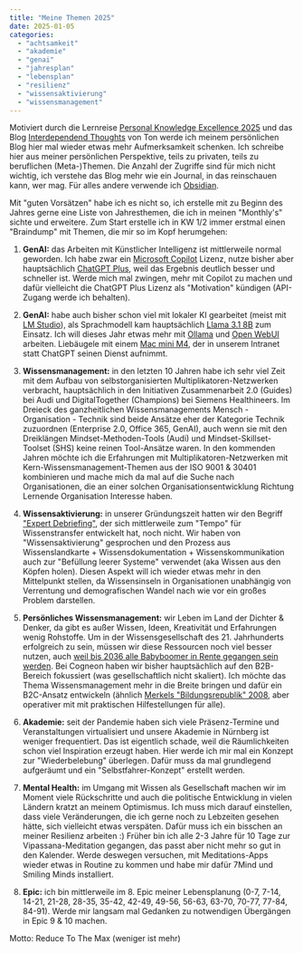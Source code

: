 ```yaml
---
title: "Meine Themen 2025"
date: 2025-01-05
categories: 
  - "achtsamkeit"
  - "akademie"
  - "genai"
  - "jahresplan"
  - "lebensplan"
  - "resilienz"
  - "wissensaktivierung"
  - "wissensmanagement"
---
```


Motiviert durch die Lernreise [Personal Knowledge Excellence 2025](https://cogneon.de/pke24) und das Blog [Interdependend Thoughts](https://www.zylstra.org/) von Ton werde ich meinem persönlichen Blog hier mal wieder etwas mehr Aufmerksamkeit schenken. Ich schreibe hier aus meiner persönlichen Perspektive, teils zu privaten, teils zu beruflichen (Meta-)Themen. Die Anzahl der Zugriffe sind für mich nicht wichtig, ich verstehe das Blog mehr wie ein Journal, in das reinschauen kann, wer mag. Für alles andere verwende ich [Obsidian](https://obsidian.md).

<!-- more -->

Mit "guten Vorsätzen" habe ich es nicht so, ich erstelle mit zu Beginn des Jahres gerne eine Liste von Jahresthemen, die ich in meinen "Monthly's" sichte und erweitere. Zum Start erstelle ich in KW 1/2 immer erstmal einen "Braindump" mit Themen, die mir so im Kopf herumgehen:

1. **GenAI:** das Arbeiten mit Künstlicher Intelligenz ist mittlerweile normal geworden. Ich habe zwar ein [Microsoft Copilot](https://copilot.microsoft.com/) Lizenz, nutze bisher aber hauptsächlich [ChatGPT Plus](https://openai.com/index/chatgpt-plus/), weil das Ergebnis deutlich besser und schneller ist. Werde mich mal zwingen, mehr mit Copilot zu machen und dafür vielleicht die ChatGPT Plus Lizenz als "Motivation" kündigen (API-Zugang werde ich behalten).

3. **GenAI:** habe auch bisher schon viel mit lokaler KI gearbeitet (meist mit [LM Studio](https://lmstudio.ai/)), als Sprachmodell kam hauptsächlich [Llama 3.1 8B](https://huggingface.co/meta-llama/Llama-3.1-8B-Instruct) zum Einsatz. Ich will dieses Jahr etwas mehr mit [Ollama](https://ollama.com/) und [Open WebUI](https://openwebui.com/) arbeiten. Liebäugele mit einem [Mac mini M4](https://www.apple.com/de/shop/buy-mac/mac-mini), der in unserem Intranet statt ChatGPT seinen Dienst aufnimmt.

5. **Wissensmanagement:** in den letzten 10 Jahren habe ich sehr viel Zeit mit dem Aufbau von selbstorganisierten Multiplikatoren-Netzwerken verbracht, hauptsächlich in den Initiativen Zusammenarbeit 2.0 (Guides) bei Audi und DigitalTogether (Champions) bei Siemens Healthineers. Im Dreieck des ganzheitlichen Wissensmanagements Mensch - Organisation - Technik sind beide Ansätze eher der Kategorie Technik zuzuordnen (Enterprise 2.0, Office 365, GenAI), auch wenn sie mit den Dreiklängen Mindset-Methoden-Tools (Audi) und Mindset-Skillset-Toolset (SHS) keine reinen Tool-Ansätze waren. In den kommenden Jahren möchte ich die Erfahrungen mit Multiplikatoren-Netzwerken mit Kern-Wissensmanagement-Themen aus der ISO 9001 & 30401 kombinieren und mache mich da mal auf die Suche nach Organisationen, die an einer solchen Organisationsentwicklung Richtung Lernende Organisation Interesse haben.

7. **Wissensaktivierung:** in unserer Gründungszeit hatten wir den Begriff ["Expert Debriefing"](https://cogneon.de/ed), der sich mittlerweile zum "Tempo" für Wissenstransfer entwickelt hat, noch nicht. Wir haben von "Wissensaktivierung" gesprochen und den Prozess aus Wissenslandkarte + Wissensdokumentation + Wissenskommunikation auch zur "Befüllung leerer Systeme" verwendet (aka Wissen aus den Köpfen holen). Diesen Aspekt will ich wieder etwas mehr in den Mittelpunkt stellen, da Wissensinseln in Organisationen unabhängig von Verrentung und demografischen Wandel nach wie vor ein großes Problem darstellen.

9. **Persönliches Wissensmanagement:** wir Leben im Land der Dichter & Denker, da gibt es außer Wissen, Ideen, Kreativität und Erfahrungen wenig Rohstoffe. Um in der Wissensgesellschaft des 21. Jahrhunderts erfolgreich zu sein, müssen wir diese Ressourcen noch viel besser nutzen, auch [weil bis 2036 alle Babyboomer in Rente gegangen sein werden](https://www.iwkoeln.de/studien/philipp-deschermeier-holger-schaefer-die-babyboomer-gehen-in-rente.html). Bei Cogneon haben wir bisher hauptsächlich auf den B2B-Bereich fokussiert (was gesellschaftlich nicht skaliert). Ich möchte das Thema Wissensmanagement mehr in die Breite bringen und dafür ein B2C-Ansatz entwickeln (ähnlich [Merkels "Bildungsrepublik" 2008](https://www.faz.net/aktuell/politik/inland/nationaler-bildungsbericht-merkel-ruft-bildungsrepublik-aus-1545858.html), aber operativer mit mit praktischen Hilfestellungen für alle).

11. **Akademie:** seit der Pandemie haben sich viele Präsenz-Termine und Veranstaltungen virtualisiert und unsere Akademie in Nürnberg ist weniger frequentiert. Das ist eigentlich schade, weil die Räumlichkeiten schon viel Inspiration erzeugt haben. Hier werde ich mir mal ein Konzept zur "Wiederbelebung" überlegen. Dafür muss da mal grundlegend aufgeräumt und ein "Selbstfahrer-Konzept" erstellt werden.

13. **Mental Health:** im Umgang mit Wissen als Gesellschaft machen wir im Moment viele Rückschritte und auch die politische Entwicklung in vielen Ländern kratzt an meinem Optimismus. Ich muss mich darauf einstellen, dass viele Veränderungen, die ich gerne noch zu Lebzeiten gesehen hätte, sich vielleicht etwas verspäten. Dafür muss ich ein bisschen an meiner Resilienz arbeiten :) Früher bin ich alle 2-3 Jahre für 10 Tage zur Vipassana-Meditation gegangen, das passt aber nicht mehr so gut in den Kalender. Werde deswegen versuchen, mit Meditations-Apps wieder etwas in Routine zu kommen und habe mir dafür 7Mind und Smiling Minds installiert.

15. **Epic:** ich bin mittlerweile im 8. Epic meiner Lebensplanung (0-7, 7-14, 14-21, 21-28, 28-35, 35-42, 42-49, 49-56, 56-63, 63-70, 70-77, 77-84, 84-91). Werde mir langsam mal Gedanken zu notwendigen Übergängen in Epic 9 & 10 machen.

Motto: Reduce To The Max (weniger ist mehr)
